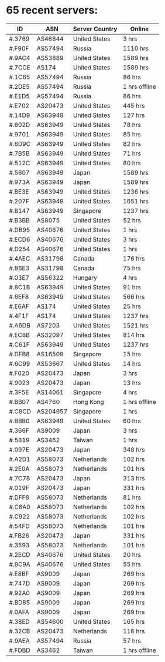 # 65 recent servers:

| ID | ASN | Server Country | Online |
| ------ | ------ | ------ | ------ |
| #.3769 | AS46844 | United States | 3 hrs |
| #.F90F | AS57494 | Russia | 1110 hrs |
| #.9AC4 | AS53889 | United States | 1589 hrs |
| #.7CCE | AS174 | United States | 1589 hrs |
| #.1C65 | AS57494 | Russia | 86 hrs |
| #.2DE5 | AS57494 | Russia | 1 hrs offline |
| #.E1D5 | AS57494 | Russia | 86 hrs |
| #.E702 | AS20473 | United States | 445 hrs |
| #.14D9 | AS63949 | United States | 127 hrs |
| #.602D | AS63949 | United States | 78 hrs |
| #.9701 | AS63949 | United States | 85 hrs |
| #.6D9C | AS63949 | United States | 82 hrs |
| #.7B5B | AS63949 | United States | 71 hrs |
| #.512C | AS63949 | United States | 80 hrs |
| #.5607 | AS63949 | Japan | 1589 hrs |
| #.973A | AS63949 | Japan | 1589 hrs |
| #.BE3E | AS63949 | United States | 1236 hrs |
| #.207F | AS63949 | United States | 1651 hrs |
| #.B147 | AS63949 | Singapore | 1237 hrs |
| #.B3BB | AS8075 | United States | 52 hrs |
| #.DB95 | AS40676 | United States | 1 hrs |
| #.ECD6 | AS40676 | United States | 3 hrs |
| #.D254 | AS40676 | United States | 1 hrs |
| #.4AEC | AS31798 | Canada | 176 hrs |
| #.B6E3 | AS31798 | Canada | 75 hrs |
| #.03E7 | AS56322 | Hungary | 4 hrs |
| #.8C1B | AS63949 | United States | 91 hrs |
| #.6EF8 | AS63949 | United States | 566 hrs |
| #.E6AF | AS174 | United States | 25 hrs |
| #.4F1F | AS174 | United States | 1237 hrs |
| #.A6DB | AS7203 | United States | 1521 hrs |
| #.EC8B | AS32097 | United States | 814 hrs |
| #.C61F | AS63949 | United States | 1237 hrs |
| #.DFB8 | AS16509 | Singapore | 15 hrs |
| #.6C99 | AS53667 | United States | 14 hrs |
| #.F020 | AS20473 | Japan | 3 hrs |
| #.9023 | AS20473 | Japan | 13 hrs |
| #.3F5E | AS14061 | Singapore | 4 hrs |
| #.BB07 | AS4760 | Hong Kong | 1 hrs offline |
| #.C8CD | AS204957 | Singapore | 1 hrs |
| #.BBB0 | AS63949 | United States | 60 hrs |
| #.366F | AS9009 | Japan | 3 hrs |
| #.5819 | AS3462 | Taiwan | 1 hrs |
| #.097E | AS20473 | Japan | 348 hrs |
| #.A2D1 | AS58073 | Netherlands | 102 hrs |
| #.2E0A | AS58073 | Netherlands | 101 hrs |
| #.7C78 | AS20473 | Japan | 313 hrs |
| #.019F | AS20473 | Japan | 331 hrs |
| #.DFF8 | AS58073 | Netherlands | 81 hrs |
| #.C6A0 | AS58073 | Netherlands | 102 hrs |
| #.C922 | AS58073 | Netherlands | 102 hrs |
| #.54FD | AS58073 | Netherlands | 101 hrs |
| #.FB26 | AS20473 | Japan | 331 hrs |
| #.3593 | AS58073 | Netherlands | 101 hrs |
| #.2ECD | AS40676 | United States | 20 hrs |
| #.8C9A | AS40676 | United States | 55 hrs |
| #.E8BF | AS9009 | Japan | 269 hrs |
| #.747D | AS9009 | Japan | 269 hrs |
| #.92A0 | AS9009 | Japan | 269 hrs |
| #.BD85 | AS9009 | Japan | 269 hrs |
| #.0AFA | AS9009 | Japan | 269 hrs |
| #.38ED | AS54600 | United States | 165 hrs |
| #.32CB | AS20473 | Netherlands | 116 hrs |
| #.9AEA | AS57494 | Russia | 57 hrs |
| #.FDBD | AS3462 | Taiwan | 1 hrs offline |

